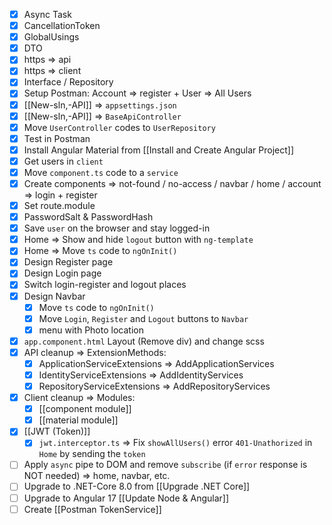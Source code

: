 - [x] Async Task
- [x] CancellationToken
- [x] GlobalUsings
- [x] DTO
- [x] https => api
- [x] https => client
- [x] Interface / Repository
- [x] Setup Postman: Account => register + User => All Users
- [x] [[New-sln,-API]] => `appsettings.json`
- [x] [[New-sln,-API]] => `BaseApiController`
- [x] Move `UserController` codes to `UserRepository`
- [x] Test in Postman
- [x] Install Angular Material from [[Install and Create Angular Project]]
- [x] Get users in `client`
- [x] Move `component.ts` code to a `service`
- [x] Create components => not-found / no-access / navbar / home / account => login + register
- [x] Set route.module
- [x] PasswordSalt & PasswordHash
- [x] Save `user` on the browser and stay logged-in
- [x] Home => Show and hide `logout` button with `ng-template`
- [x] Home => Move `ts` code to `ngOnInit()`
- [x] Design Register page
- [x] Design Login page
- [x] Switch login-register and logout places
- [x] Design Navbar
	- [x] Move `ts` code to `ngOnInit()`
	- [x] Move `Login`, `Register` and `Logout` buttons to `Navbar`
	- [x] menu with Photo location
- [x] `app.component.html` Layout (Remove div) and change scss
- [x] API cleanup => ExtensionMethods:
	- [x] ApplicationServiceExtensions => AddApplicationServices
	- [x] IdentityServiceExtensions => AddIdentityServices
	- [x] RepositoryServiceExtensions => AddRepositoryServices
- [x] Client cleanup => Modules:
	- [x] [[component module]]
	- [x] [[material module]]
- [x] [[JWT (Token)]]
	- [x] `jwt.interceptor.ts` => Fix `showAllUsers()` error `401-Unathorized` in `Home` by sending the `token`
- [ ] Apply `async` pipe to DOM and remove `subscribe` (if `error` response is NOT needed) => home, navbar, etc. 
- [ ] Upgrade to .NET-Core 8.0 from [[Upgrade .NET Core]]
- [ ] Upgrade to Angular 17 [[Update Node & Angular]]
- [ ] Create [[Postman TokenService]]